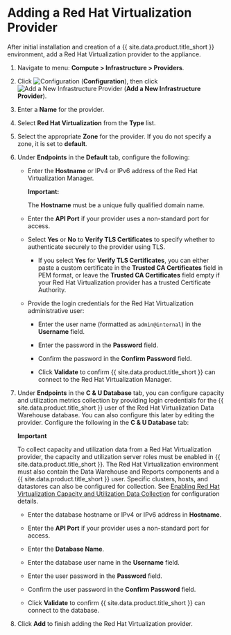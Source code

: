 # Adding a Red Hat Virtualization Provider

After initial installation and creation of a {{ site.data.product.title_short }}
environment, add a Red Hat Virtualization provider to the appliance.

1.  Navigate to menu: **Compute > Infrastructure > Providers**.

2.  Click ![Configuration](../images/1847.png) (**Configuration**), then
    click ![Add a New Infrastructure Provider](../images/1862.png) (**Add
    a New Infrastructure Provider**).

3.  Enter a **Name** for the provider.

4.  Select **Red Hat Virtualization** from the **Type** list.

5.  Select the appropriate **Zone** for the provider. If you do not
    specify a zone, it is set to **default**.

6.  Under **Endpoints** in the **Default** tab, configure the following:

      - Enter the **Hostname** or IPv4 or IPv6 address of the Red Hat
        Virtualization Manager.

        **Important:**

        The **Hostname** must be a unique fully qualified domain name.

      - Enter the **API Port** if your provider uses a non-standard port
        for access.

      - Select **Yes** or **No** to **Verify TLS Certificates** to
        specify whether to authenticate securely to the provider using
        TLS.

          - If you select **Yes** for **Verify TLS Certificates**, you
            can either paste a custom certificate in the **Trusted CA
            Certificates** field in PEM format, or leave the **Trusted
            CA Certificates** field empty if your Red Hat Virtualization
            provider has a trusted Certificate Authority.

      - Provide the login credentials for the Red Hat Virtualization
        administrative user:

          - Enter the user name (formatted as `admin@internal`) in the
            **Username** field.

          - Enter the password in the **Password** field.

          - Confirm the password in the **Confirm Password** field.

          - Click **Validate** to confirm {{ site.data.product.title_short }} can
            connect to the Red Hat Virtualization Manager.

7.  Under **Endpoints** in the **C & U Database** tab, you can configure capacity and utilization metrics collection by providing login credentials for the {{ site.data.product.title_short }} user of the Red Hat Virtualization Data Warehouse database. You can also configure this later by editing the provider. Configure the following in the **C & U Database** tab:

    **Important**

    To collect capacity and utilization data from a Red Hat Virtualization provider, the capacity and utilization server roles must be enabled in {{ site.data.product.title_short }}. The Red Hat Virtualization environment must also contain the Data Warehouse and Reports components and a {{ site.data.product.title_short }} user. Specific clusters, hosts, and datastores can also be configured for
    collection. See [Enabling Red Hat Virtualization Capacity and Utilization Data Collection](#enabling-red-hat-virtualization-capacity-and-utilization-data-collection) for configuration details.
    
      - Enter the database hostname or IPv4 or IPv6 address in
        **Hostname**.

      - Enter the **API Port** if your provider uses a non-standard port
        for access.

      - Enter the **Database Name**.

      - Enter the database user name in the **Username** field.

      - Enter the user password in the **Password** field.

      - Confirm the user password in the **Confirm Password** field.

      - Click **Validate** to confirm {{ site.data.product.title_short }} can connect
        to the database.

8.  Click **Add** to finish adding the Red Hat Virtualization provider.
